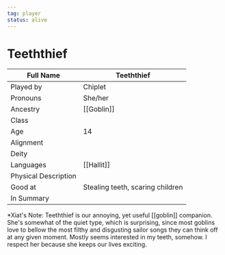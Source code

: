 ```yaml
---
tag: player
status: alive
---
```

# Teeththief
| Full Name | Teeththief                          |   
| --------- | ------------------------------ | 
| Played by | Chiplet                       |     
| Pronouns  | She/her                        |     
| Ancestry  | [[Goblin]]                         |     
| Class     |                               |     
| Age       |14 |     
| Alignment |                               |     
| Deity     |                               |     
| Languages | [[Hallit]] |
| Physical Description |                  |      
| Good at   | Stealing teeth, scaring children |     
| In Summary |           | 

*Xiat's Note: Teeththief is our annoying, yet useful [[goblin]] companion. She's somewhat of the quiet type, which is surprising, since most goblins love to bellow the most filthy and disgusting sailor songs they can think off at any given moment. Mostly seems interested in my teeth, somehow. I respect her because she keeps our lives exciting.